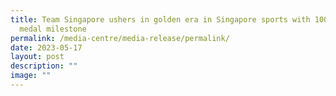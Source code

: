 ```yaml
---
title: Team Singapore ushers in golden era in Singapore sports with 1000th gold
  medal milestone
permalink: /media-centre/media-release/permalink/
date: 2023-05-17
layout: post
description: ""
image: ""
---
```

